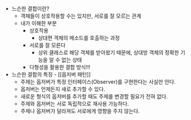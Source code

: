 - 느슨한 결합이란?
    - 객체들이 상호작용할 수는 있지만, 서로를 잘 모르는 관계
    - 내가 이해한 부분
        - 상호작용
            - 상대편 객체의 메소드를 호출하는 과정
        - 서로를 잘 모른다
            - 상위 클래스로 해당 객체를 받아왔기 때문에, 상대방 객체의 정확한 기능을 알 수 없는 상태
        - 다형성을 활용한 결합 방식!!!
- 느슨한 결합의 특징 - [[옵저버 패턴]]
    - 주제는 옵저버가 특정 인터페이스(Observer)를 구현한다는 사실만 안다.
    - 옵저버는 언제든지 새로 추가할 수 있다.
    - 새로운 형식의 옵저버를 추가할 때도 주제를 변경할 필요가 전혀 없다.
    - 주제와 옵저버는 서로 독립적으로 재사용 가능하다.
    - 주제나 옵저버가 달라져도 서로에게 영향을 주지 않는다.